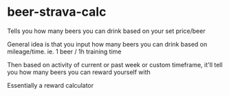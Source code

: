 # beer-strava-calc
Tells you how many beers you can drink based on your set price/beer

General idea is that you input how many beers you can drink based on mileage/time.
ie. 1 beer / 1h training time

Then based on activity of current or past week or custom timeframe, it'll tell you how many beers you can reward yourself with

Essentially a reward calculator
